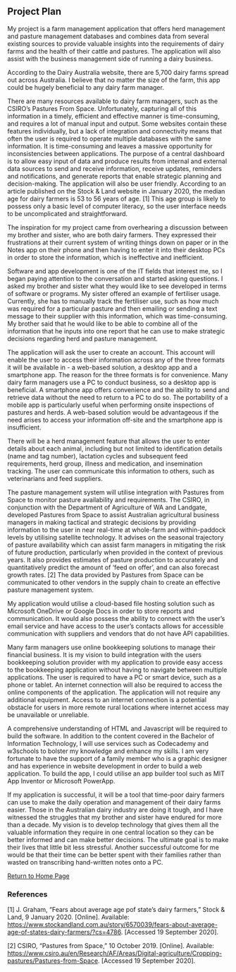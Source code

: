 ## Project Plan

My project is a farm management application that offers herd management and pasture management databases and combines data from several existing sources to provide valuable insights into the requirements of dairy farms and the health of their cattle and pastures. The application will also assist with the business management side of running a dairy business. 

According to the Dairy Australia website, there are 5,700 dairy farms spread out across Australia. I believe that no matter the size of the farm, this app could be hugely beneficial to any dairy farm manager.

There are many resources available to dairy farm managers, such as the CSIRO’s Pastures From Space. Unfortunately, capturing all of this information in a timely, efficient and effective manner is time-consuming, and requires a lot of manual input and output. Some websites contain these features individually, but a lack of integration and connectivity means that often the user is required to operate multiple databases with the same information. It is time-consuming and leaves a massive opportunity for inconsistencies between applications. The purpose of a central dashboard is to allow easy input of data and produce results from internal and external data sources to send and receive information, receive updates, reminders and notifications, and generate reports that enable strategic planning and decision-making. The application will also be user friendly. According to an article published on the Stock & Land website in January 2020, the median age for dairy farmers is 53 to 56 years of age.  [1] This age group is likely to possess only a basic level of computer literacy, so the user interface needs to be uncomplicated and straightforward.

The inspiration for my project came from overhearing a discussion between my brother and sister, who are both dairy farmers. They expressed their frustrations at their current system of writing things down on paper or in the Notes app on their phone and then having to enter it into their desktop PCs in order to store the information, which is ineffective and inefficient.

Software and app development is one of the IT fields that interest me, so I began paying attention to the conversation and started asking questions. I asked my brother and sister what they would like to see developed in terms of software or programs. My sister offered an example of fertiliser usage. Currently, she has to manually track the fertiliser use, such as how much was required for a particular pasture and then emailing or sending a text message to their supplier with this information, which was time-consuming. My brother said that he would like to be able to combine all of the information that he inputs into one report that he can use to make strategic decisions regarding herd and pasture management.

The application will ask the user to create an account. This account will enable the user to access their information across any of the three formats it will be available in - a web-based solution, a desktop app and a smartphone app. The reason for the three formats is for convenience. Many dairy farm managers use a PC to conduct business, so a desktop app is beneficial. A smartphone app offers convenience and the ability to send and retrieve data without the need to return to a PC to do so. The portability of a mobile app is particularly useful when performing onsite inspections of pastures and herds. A web-based solution would be advantageous if the need arises to access your information off-site and the smartphone app is insufficient.

There will be a herd management feature that allows the user to enter details about each animal, including but not limited to identification details (name and tag number), lactation cycles and subsequent feed requirements, herd group, illness and medication, and insemination tracking. The user can communicate this information to others, such as veterinarians and feed suppliers.

The pasture management system will utilise integration with Pastures from Space to monitor pasture availability and requirements. The CSIRO, in conjunction with the Department of Agriculture of WA and Landgate, developed Pastures from Space to assist Australian agricultural business managers in making tactical and strategic decisions by providing information to the user in near real-time at whole-farm and within-paddock levels by utilising satellite technology. It advises on the seasonal trajectory of pasture availability which can assist farm managers in mitigating the risk of future production, particularly when provided in the context of previous years. It also provides estimates of pasture production to accurately and quantitatively predict the amount of ‘feed on offer’, and can also forecast growth rates. [2] The data provided by Pastures from Space can be communicated to other vendors in the supply chain to create an effective pasture management system. 

My application would utilise a cloud-based file hosting solution such as Microsoft OneDrive or Google Docs in order to store reports and communication. 
It would also possess the ability to connect with the user’s email service and have access to the user’s contacts allows for accessible communication with suppliers and vendors that do not have API capabilities.

Many farm managers use online bookkeeping solutions to manage their financial business. It is my vision to build integration with the users bookkeeping solution provider with my application to provide easy access to the bookkeeping application without having to navigate between multiple applications. 
The user is required to have a PC or smart device, such as a phone or tablet. An internet connection will also be required to access the online components of the application. The application will not require any additional equipment. Access to an internet connection is a potential obstacle for users in more remote rural locations where internet access may be unavailable or unreliable.

A comprehensive understanding of HTML and Javascript will be required to build the software. In addition to the content covered in the Bachelor of Information Technology, I will use services such as Codecademy and w3schools to bolster my knowledge and enhance my skills. I am very fortunate to have the support of a family member who is a graphic designer and has experience in website development in order to build a web application. To build the app, I could utilise an app builder tool such as MIT App Inventor or Microsoft PowerApp.

If my application is successful, it will be a tool that time-poor dairy farmers can use to make the daily operation and management of their dairy farms easier. Those in the Australian dairy industry are doing it tough, and I have witnessed the struggles that my brother and sister have endured for more than a decade. My vision is to develop technology that gives them all the valuable information they require in one central location so they can be better informed and can make better decisions. The ultimate goal is to make their lives that little bit less stressful. Another successful outcome for me would be that their time can be better spent with their families rather than wasted on transcribing hand-written notes onto a PC.

<a href="index.md">Return to Home Page</a>

### References

[1] J. Graham, “Fears about average age pof state’s dairy farmers,” Stock & Land, 9 January 2020. [Online]. Available: https://www.stockandland.com.au/story/6570039/fears-about-average-age-of-states-dairy-farmers/?cs=4786. [Accessed 19 September 2020].

[2] CSIRO, “Pastures from Space,” 10 October 2019. [Online]. Available: https://www.csiro.au/en/Research/AF/Areas/Digital-agriculture/Cropping-pastures/Pastures-from-Space. [Accessed 19 September 2020].

